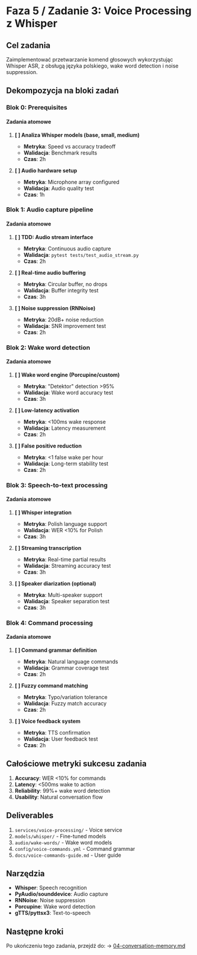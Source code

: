 # Faza 5 / Zadanie 3: Voice Processing z Whisper

## Cel zadania

Zaimplementować przetwarzanie komend głosowych wykorzystując Whisper ASR, z obsługą języka polskiego, wake word detection i noise suppression.

## Dekompozycja na bloki zadań

### Blok 0: Prerequisites

#### Zadania atomowe

1. **[ ] Analiza Whisper models (base, small, medium)**
   - **Metryka**: Speed vs accuracy tradeoff
   - **Walidacja**: Benchmark results
   - **Czas**: 2h

2. **[ ] Audio hardware setup**
   - **Metryka**: Microphone array configured
   - **Walidacja**: Audio quality test
   - **Czas**: 1h

### Blok 1: Audio capture pipeline

#### Zadania atomowe

1. **[ ] TDD: Audio stream interface**
   - **Metryka**: Continuous audio capture
   - **Walidacja**: `pytest tests/test_audio_stream.py`
   - **Czas**: 2h

2. **[ ] Real-time audio buffering**
   - **Metryka**: Circular buffer, no drops
   - **Walidacja**: Buffer integrity test
   - **Czas**: 3h

3. **[ ] Noise suppression (RNNoise)**
   - **Metryka**: 20dB+ noise reduction
   - **Walidacja**: SNR improvement test
   - **Czas**: 2h

### Blok 2: Wake word detection

#### Zadania atomowe

1. **[ ] Wake word engine (Porcupine/custom)**
   - **Metryka**: "Detektor" detection >95%
   - **Walidacja**: Wake word accuracy test
   - **Czas**: 3h

2. **[ ] Low-latency activation**
   - **Metryka**: <100ms wake response
   - **Walidacja**: Latency measurement
   - **Czas**: 2h

3. **[ ] False positive reduction**
   - **Metryka**: <1 false wake per hour
   - **Walidacja**: Long-term stability test
   - **Czas**: 2h

### Blok 3: Speech-to-text processing

#### Zadania atomowe

1. **[ ] Whisper integration**
   - **Metryka**: Polish language support
   - **Walidacja**: WER <10% for Polish
   - **Czas**: 3h

2. **[ ] Streaming transcription**
   - **Metryka**: Real-time partial results
   - **Walidacja**: Streaming accuracy test
   - **Czas**: 3h

3. **[ ] Speaker diarization (optional)**
   - **Metryka**: Multi-speaker support
   - **Walidacja**: Speaker separation test
   - **Czas**: 3h

### Blok 4: Command processing

#### Zadania atomowe

1. **[ ] Command grammar definition**
   - **Metryka**: Natural language commands
   - **Walidacja**: Grammar coverage test
   - **Czas**: 2h

2. **[ ] Fuzzy command matching**
   - **Metryka**: Typo/variation tolerance
   - **Walidacja**: Fuzzy match accuracy
   - **Czas**: 2h

3. **[ ] Voice feedback system**
   - **Metryka**: TTS confirmation
   - **Walidacja**: User feedback test
   - **Czas**: 2h

## Całościowe metryki sukcesu zadania

1. **Accuracy**: WER <10% for commands
2. **Latency**: <500ms wake to action
3. **Reliability**: 99%+ wake word detection
4. **Usability**: Natural conversation flow

## Deliverables

1. `services/voice-processing/` - Voice service
2. `models/whisper/` - Fine-tuned models
3. `audio/wake-words/` - Wake word models
4. `config/voice-commands.yml` - Command grammar
5. `docs/voice-commands-guide.md` - User guide

## Narzędzia

- **Whisper**: Speech recognition
- **PyAudio/sounddevice**: Audio capture
- **RNNoise**: Noise suppression
- **Porcupine**: Wake word detection
- **gTTS/pyttsx3**: Text-to-speech

## Następne kroki

Po ukończeniu tego zadania, przejdź do:
→ [04-conversation-memory.md](./04-conversation-memory.md)
